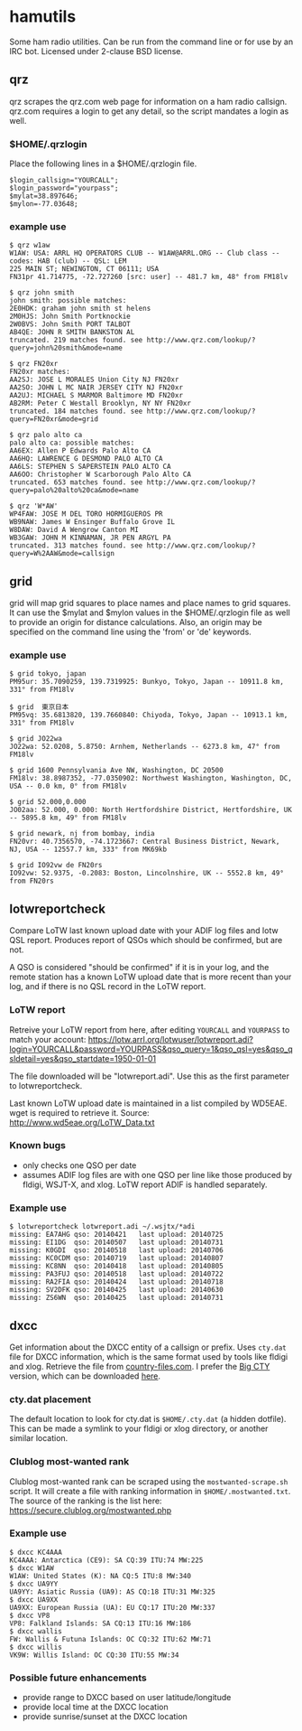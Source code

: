 hamutils
========

Some ham radio utilities.  Can be run from the command line or for use by an
IRC bot.  Licensed under 2-clause BSD license.

## qrz

qrz scrapes the qrz.com web page for information on a ham radio callsign.
qrz.com requires a login to get any detail, so the script mandates a login as
well.

### $HOME/.qrzlogin

Place the following lines in a $HOME/.qrzlogin file.

```
$login_callsign="YOURCALL";
$login_password="yourpass";
$mylat=38.897646;
$mylon=-77.03648;
```

### example use

```
$ qrz w1aw
W1AW: USA: ARRL HQ OPERATORS CLUB -- W1AW@ARRL.ORG -- Club class -- codes: HAB (club) -- QSL: LEM
225 MAIN ST; NEWINGTON, CT 06111; USA
FN31pr 41.714775, -72.727260 [src: user] -- 481.7 km, 48° from FM18lv

$ qrz john smith
john smith: possible matches:
2E0HDK: graham john smith st helens   
2M0HJS: John Smith Portknockie   
2W0BVS: John Smith PORT TALBOT   
AB4QE: JOHN R SMITH BANKSTON AL  
truncated. 219 matches found. see http://www.qrz.com/lookup/?query=john%20smith&mode=name

$ qrz FN20xr
FN20xr matches:
AA2SJ: JOSE L MORALES Union City NJ FN20xr 
AA2SO: JOHN L MC NAIR JERSEY CITY NJ FN20xr 
AA2UJ: MICHAEL S MARMOR Baltimore MD FN20xr 
AB2RM: Peter C Westall Brooklyn, NY NY FN20xr 
truncated. 184 matches found. see http://www.qrz.com/lookup/?query=FN20xr&mode=grid

$ qrz palo alto ca
palo alto ca: possible matches:
AA6EX: Allen P Edwards Palo Alto CA  
AA6HQ: LAWRENCE G DESMOND PALO ALTO CA  
AA6LS: STEPHEN S SAPERSTEIN PALO ALTO CA  
AA6OO: Christopher W Scarborough Palo Alto CA  
truncated. 653 matches found. see http://www.qrz.com/lookup/?query=palo%20alto%20ca&mode=name

$ qrz 'W*AW'
WP4FAW: JOSE M DEL TORO HORMIGUEROS PR  
WB9NAW: James W Ensinger Buffalo Grove IL  
W8DAW: David A Wengrow Canton MI  
WB3GAW: JOHN M KINNAMAN, JR PEN ARGYL PA  
truncated. 313 matches found. see http://www.qrz.com/lookup/?query=W%2AAW&mode=callsign
```

## grid

grid will map grid squares to place names and place names to grid squares.  It
can use the $mylat and $mylon values in the $HOME/.qrzlogin file as well to
provide an origin for distance calculations.  Also, an origin may be specified
on the command line using the 'from' or 'de' keywords.

### example use

```
$ grid tokyo, japan
PM95ur: 35.7090259, 139.7319925: Bunkyo, Tokyo, Japan -- 10911.8 km, 331° from FM18lv

$ grid  東京日本
PM95vq: 35.6813820, 139.7660840: Chiyoda, Tokyo, Japan -- 10913.1 km, 331° from FM18lv

$ grid JO22wa
JO22wa: 52.0208, 5.8750: Arnhem, Netherlands -- 6273.8 km, 47° from FM18lv

$ grid 1600 Pennsylvania Ave NW, Washington, DC 20500
FM18lv: 38.8987352, -77.0350902: Northwest Washington, Washington, DC, USA -- 0.0 km, 0° from FM18lv

$ grid 52.000,0.000
JO02aa: 52.000, 0.000: North Hertfordshire District, Hertfordshire, UK -- 5895.8 km, 49° from FM18lv

$ grid newark, nj from bombay, india
FN20vr: 40.7356570, -74.1723667: Central Business District, Newark, NJ, USA -- 12557.7 km, 333° from MK69kb

$ grid IO92vw de FN20rs
IO92vw: 52.9375, -0.2083: Boston, Lincolnshire, UK -- 5552.8 km, 49° from FN20rs
```

## lotwreportcheck

Compare LoTW last known upload date with your ADIF log files and lotw QSL
report.  Produces report of QSOs which should be confirmed, but are not.

A QSO is considered "should be confirmed" if it is in your log, and the remote
station has a known LoTW upload date that is more recent than your log, and if
there is no QSL record in the LoTW report.

### LoTW report

Retreive your LoTW report from here, after editing ``YOURCALL`` and
``YOURPASS`` to match your account:
https://lotw.arrl.org/lotwuser/lotwreport.adi?login=YOURCALL&password=YOURPASS&qso_query=1&qso_qsl=yes&qso_qsldetail=yes&qso_startdate=1950-01-01

The file downloaded will be "lotwreport.adi".  Use this as the first
parameter to lotwreportcheck.

Last known LoTW upload date is maintained in a list compiled by WD5EAE.  wget
is required to retrieve it.  Source: http://www.wd5eae.org/LoTW_Data.txt

### Known bugs
- only checks one QSO per date
- assumes ADIF log files are with one QSO per line like those produced by
  fldigi, WSJT-X, and xlog. LoTW report ADIF is handled separately.

### Example use

```
$ lotwreportcheck lotwreport.adi ~/.wsjtx/*adi
missing: EA7AHG qso: 20140421   last upload: 20140725
missing: EI1DG  qso: 20140507   last upload: 20140731
missing: K0GDI  qso: 20140518   last upload: 20140706
missing: KC0CDM qso: 20140719   last upload: 20140807
missing: KC8NN  qso: 20140418   last upload: 20140805
missing: PA3FUJ qso: 20140518   last upload: 20140722
missing: RA2FIA qso: 20140424   last upload: 20140718
missing: SV2DFK qso: 20140425   last upload: 20140630
missing: ZS6WN  qso: 20140425   last upload: 20140731
```

## dxcc

Get information about the DXCC entity of a callsign or prefix.  Uses
``cty.dat`` file for DXCC information, which is the same format used by tools
like fldigi and xlog.  Retrieve the file from
[country-files.com](http://www.country-files.com/).  I prefer the [Big
CTY](http://www.country-files.com/big-cty/) version, which can be downloaded
[here](http://www.country-files.com/category/big-cty/).

### cty.dat placement

The default location to look for cty.dat is ``$HOME/.cty.dat`` (a hidden
dotfile).  This can be made a symlink to your fldigi or xlog directory, or
another similar location.

### Clublog most-wanted rank

Clublog most-wanted rank can be scraped using the ``mostwanted-scrape.sh``
script.  It will create a file with ranking information in
``$HOME/.mostwanted.txt``.  The source of the ranking is the list here:
https://secure.clublog.org/mostwanted.php

### Example use

```
$ dxcc KC4AAA
KC4AAA: Antarctica (CE9): SA CQ:39 ITU:74 MW:225
$ dxcc W1AW
W1AW: United States (K): NA CQ:5 ITU:8 MW:340
$ dxcc UA9YY
UA9YY: Asiatic Russia (UA9): AS CQ:18 ITU:31 MW:325
$ dxcc UA9XX
UA9XX: European Russia (UA): EU CQ:17 ITU:20 MW:337
$ dxcc VP8
VP8: Falkland Islands: SA CQ:13 ITU:16 MW:186
$ dxcc wallis
FW: Wallis & Futuna Islands: OC CQ:32 ITU:62 MW:71
$ dxcc willis
VK9W: Willis Island: OC CQ:30 ITU:55 MW:34
```

### Possible future enhancements

* provide range to DXCC based on user latitude/longitude
* provide local time at the DXCC location
* provide sunrise/sunset at the DXCC location


